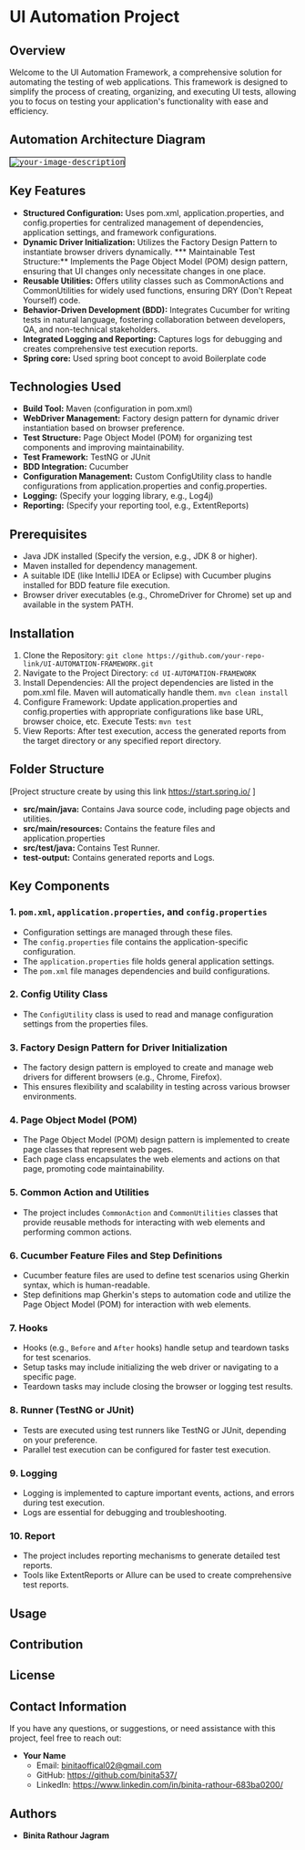 # UI Automation Project

## Overview
Welcome to the UI Automation Framework, a comprehensive solution for automating the testing of web applications. This framework is designed to simplify the process of creating, organizing, and executing UI tests, allowing you to focus on testing your application's functionality with ease and efficiency.


## Automation Architecture Diagram


<kbd>

<img src="https://github.com/binita537/UI-AUTOMATION-PROJECT/assets/75611677/e5a3e4dc-4ee6-4870-b7b5-d9f4e9b3c921" alt="your-image-description" style="border: 1px solid black;">
</kbd>


## Key Features
* **Structured Configuration:**
Uses pom.xml, application.properties, and config.properties for centralized management of dependencies, application settings, and framework configurations.
* **Dynamic Driver Initialization:**
Utilizes the Factory Design Pattern to instantiate browser drivers dynamically.
*** Maintainable Test Structure:** Implements the Page Object Model (POM) design pattern, ensuring that UI changes only necessitate changes in one place.
* **Reusable Utilities:** Offers utility classes such as CommonActions and CommonUtilities for widely used functions, ensuring DRY (Don't Repeat Yourself) code.
* **Behavior-Driven Development (BDD):** Integrates Cucumber for writing tests in natural language, fostering collaboration between developers, QA, and non-technical stakeholders.
* **Integrated Logging and Reporting:** Captures logs for debugging and creates comprehensive test execution reports.
*  **Spring core:** Used spring boot concept to avoid Boilerplate code

## Technologies Used
* **Build Tool:** Maven (configuration in pom.xml)
* **WebDriver Management:** Factory design pattern for dynamic driver instantiation based on browser preference.
* **Test Structure:** Page Object Model (POM) for organizing test components and improving maintainability.
* **Test Framework:** TestNG or JUnit
* **BDD Integration:** Cucumber
* **Configuration Management:** Custom ConfigUtility class to handle configurations from application.properties and config.properties.
* **Logging:** (Specify your logging library, e.g., Log4j)
* **Reporting:** (Specify your reporting tool, e.g., ExtentReports)

## Prerequisites
* Java JDK installed (Specify the version, e.g., JDK 8 or higher).
* Maven installed for dependency management.
* A suitable IDE (like IntelliJ IDEA or Eclipse) with Cucumber plugins installed for BDD feature file execution.
* Browser driver executables (e.g., ChromeDriver for Chrome) set up and available in the system PATH.


## Installation
1. Clone the Repository:
`git clone https://github.com/your-repo-link/UI-AUTOMATION-FRAMEWORK.git`
3. Navigate to the Project Directory:
 `cd UI-AUTOMATION-FRAMEWORK`
4. Install Dependencies:
  All the project dependencies are listed in the pom.xml file. Maven will automatically handle them.
   `mvn clean install`
5. Configure Framework:
    Update application.properties and config.properties with appropriate configurations like base URL, browser choice, etc.
    Execute Tests:
    `mvn test`
6. View Reports:
   After test execution, access the generated reports from the target directory or any specified report directory.

## Folder Structure
[Project structure create by using this link https://start.spring.io/ ]
* **src/main/java:** Contains Java source code, including page objects and utilities.
* **src/main/resources:** Contains the feature files and application.properties
* **src/test/java:** Contains Test Runner.
* **test-output:** Contains generated reports and Logs.


## Key Components

### 1. `pom.xml`, `application.properties`, and `config.properties`
- Configuration settings are managed through these files.
- The `config.properties` file contains the application-specific configuration.
- The `application.properties` file holds general application settings.
- The `pom.xml` file manages dependencies and build configurations.

### 2. Config Utility Class
- The `ConfigUtility` class is used to read and manage configuration settings from the properties files.

### 3. Factory Design Pattern for Driver Initialization
- The factory design pattern is employed to create and manage web drivers for different browsers (e.g., Chrome, Firefox).
- This ensures flexibility and scalability in testing across various browser environments.

### 4. Page Object Model (POM)
- The Page Object Model (POM) design pattern is implemented to create page classes that represent web pages.
- Each page class encapsulates the web elements and actions on that page, promoting code maintainability.

### 5. Common Action and Utilities
- The project includes `CommonAction` and `CommonUtilities` classes that provide reusable methods for interacting with web elements and performing common actions.

### 6. Cucumber Feature Files and Step Definitions
- Cucumber feature files are used to define test scenarios using Gherkin syntax, which is human-readable.
- Step definitions map Gherkin's steps to automation code and utilize the Page Object Model (POM) for interaction with web elements.

### 7. Hooks
- Hooks (e.g., `Before` and `After` hooks) handle setup and teardown tasks for test scenarios.
- Setup tasks may include initializing the web driver or navigating to a specific page.
- Teardown tasks may include closing the browser or logging test results.

### 8. Runner (TestNG or JUnit)
- Tests are executed using test runners like TestNG or JUnit, depending on your preference.
- Parallel test execution can be configured for faster test execution.

### 9. Logging
- Logging is implemented to capture important events, actions, and errors during test execution.
- Logs are essential for debugging and troubleshooting.

### 10. Report
- The project includes reporting mechanisms to generate detailed test reports.
- Tools like ExtentReports or Allure can be used to create comprehensive test reports.

## Usage

## Contribution

## License

## Contact Information
If you have any questions, or suggestions, or need assistance with this project, feel free to reach out:

- **Your Name**
  - Email: binitaoffical02@gmail.com 
  - GitHub: https://github.com/binita537/
  - LinkedIn: https://www.linkedin.com/in/binita-rathour-683ba0200/

## Authors
- **Binita Rathour Jagram**

